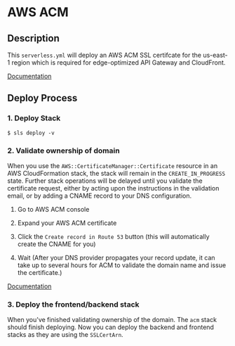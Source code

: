 # AWS ACM

## Description

This `serverless.yml` will deploy an AWS ACM SSL certifcate for the us-east-1 region which is required for edge-optimized API Gateway and CloudFront.

[Documentation](https://docs.aws.amazon.com/AWSCloudFormation/latest/UserGuide/aws-resource-certificatemanager-certificate.html)

## Deploy Process

### 1. Deploy Stack

```console
$ sls deploy -v
```

### 2. Validate ownership of domain

When you use the `AWS::CertificateManager::Certificate` resource in an AWS CloudFormation stack, the stack will remain in the `CREATE_IN_PROGRESS` state. Further stack operations will be delayed until you validate the certificate request, either by acting upon the instructions in the validation email, or by adding a CNAME record to your DNS configuration.

1. Go to AWS ACM console

2. Expand your AWS ACM certificate

3. Click the `Create record in Route 53` button (this will automatically create the CNAME for you)

4. Wait (After your DNS provider propagates your record update, it can take up to several hours for ACM to validate the domain name and issue the certificate.)

[Documentation](https://docs.aws.amazon.com/acm/latest/userguide/gs-acm-validate-dns.html)

### 3. Deploy the frontend/backend stack

When you've finished validating ownership of the domain. The `acm` stack should finish deploying. Now you can deploy the backend and frontend stacks as they are using the `SSLCertArn`.